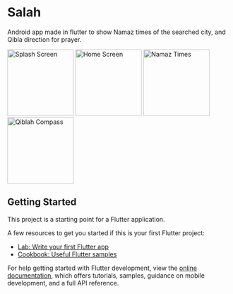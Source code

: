 # Salah

Android app made in flutter to show Namaz times of the searched city, and Qibla direction for prayer.

<p float="left">
  <img src="https://user-images.githubusercontent.com/56496945/177995019-e768d590-6dd7-4328-8459-91ab7a4450c0.png" width="150" alt="Splash Screen"/>
  <img src="https://user-images.githubusercontent.com/56496945/177995029-08633f4d-03ab-454c-8d89-525a6c8ab4c5.jpeg" width="150" alt="Home Screen"/> 
  <img src="https://user-images.githubusercontent.com/56496945/177995038-d26857ab-a10a-499f-8db1-584b8235d1d0.jpeg" width="150" alt="Namaz Times"/>
  <img src="https://user-images.githubusercontent.com/56496945/177995050-9c1077b8-032d-4810-aa7e-4d0adf1e5ae3.jpeg" width="150" alt="Qiblah Compass"/>
</p>

## Getting Started

This project is a starting point for a Flutter application.

A few resources to get you started if this is your first Flutter project:

- [Lab: Write your first Flutter app](https://docs.flutter.dev/get-started/codelab)
- [Cookbook: Useful Flutter samples](https://docs.flutter.dev/cookbook)

For help getting started with Flutter development, view the
[online documentation](https://docs.flutter.dev/), which offers tutorials,
samples, guidance on mobile development, and a full API reference.


